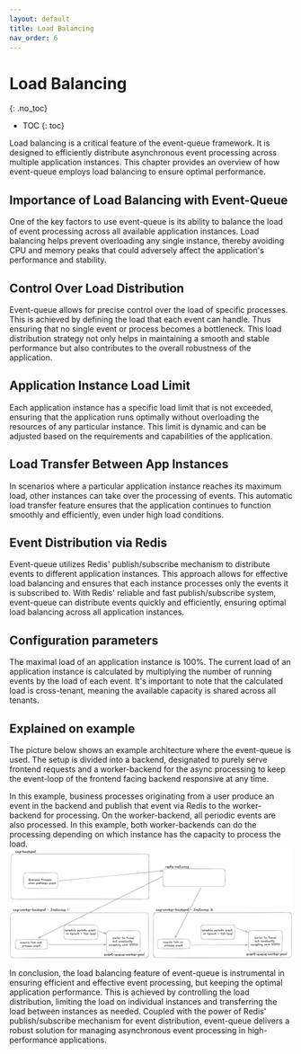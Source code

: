 ```yaml
---
layout: default
title: Load Balancing
nav_order: 6
---
```


<!-- prettier-ignore-start -->
# Load Balancing
{: .no_toc}
<!-- prettier-ignore-end -->

<!-- prettier-ignore -->
- TOC
{: toc}

Load balancing is a critical feature of the event-queue framework. It is designed to efficiently distribute asynchronous
event processing across multiple application instances. This chapter provides an overview of how event-queue employs
load balancing to ensure optimal performance.

## Importance of Load Balancing with Event-Queue

One of the key factors to use event-queue is its ability to balance the load of event processing across all available
application instances. Load balancing helps prevent overloading any single instance, thereby avoiding CPU and memory
peaks that could adversely affect the application's performance and stability.

## Control Over Load Distribution

Event-queue allows for precise control over the load of specific processes. This is achieved by defining the load that
each event can handle. Thus ensuring that no single event or process becomes a bottleneck. This load distribution
strategy not only helps in maintaining a smooth and stable performance but also contributes to the overall robustness
of the application.

## Application Instance Load Limit

Each application instance has a specific load limit that is not exceeded, ensuring that the application runs optimally
without overloading the resources of any particular instance. This limit is dynamic and can be adjusted based on the
requirements and capabilities of the application.

## Load Transfer Between App Instances

In scenarios where a particular application instance reaches its maximum load, other instances can take over the
processing of events. This automatic load transfer feature ensures that the application continues to function smoothly
and efficiently, even under high load conditions.

## Event Distribution via Redis

Event-queue utilizes Redis' publish/subscribe mechanism to distribute events to different application instances.
This approach allows for effective load balancing and ensures that each instance processes only the events it is
subscribed to. With Redis' reliable and fast publish/subscribe system, event-queue can distribute events quickly and
efficiently, ensuring optimal load balancing across all application instances.

## Configuration parameters

The maximal load of an application instance is 100%.
The current load of an application instance is calculated by multiplying the number of running events by the load of
each event. It's important to note that the calculated load is cross-tenant, meaning the available capacity is shared
across all tenants.

## Explained on example

The picture below shows an example architecture where the event-queue is used. The setup is divided into a backend, designated
to purely serve frontend requests and a worker-backend for the async processing to keep the event-loop of the frontend
facing backend responsive at any time.

In this example, business processes originating from a user produce an event in the backend and publish that event
via Redis to the worker-backend for processing. On the worker-backend, all periodic events are also processed. In
this example, both worker-backends can do the processing depending on which instance has the capacity to process the
load.
<img alt="img_1.png" src="img_1.png"/>

In conclusion, the load balancing feature of event-queue is instrumental in ensuring efficient and effective event
processing, but keeping the optimal application performance. This is achieved by controlling the load distribution,
limiting the load on individual instances and transferring the load between instances as needed. Coupled with the power
of Redis' publish/subscribe mechanism for event distribution, event-queue delivers a robust solution for managing
asynchronous event processing in high-performance applications.
